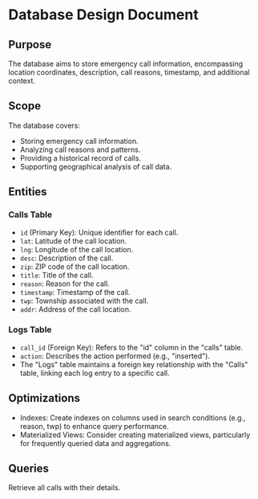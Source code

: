 # Database Design Document

## Purpose
The database aims to store emergency call information, encompassing location coordinates, description, call reasons, timestamp, and additional context.

## Scope
The database covers:
- Storing emergency call information.
- Analyzing call reasons and patterns.
- Providing a historical record of calls.
- Supporting geographical analysis of call data.

## Entities

### Calls Table
- `id` (Primary Key): Unique identifier for each call.
- `lat`: Latitude of the call location.
- `lng`: Longitude of the call location.
- `desc`: Description of the call.
- `zip`: ZIP code of the call location.
- `title`: Title of the call.
- `reason`: Reason for the call.
- `timestamp`: Timestamp of the call.
- `twp`: Township associated with the call.
- `addr`: Address of the call location.

### Logs Table
- `call_id` (Foreign Key): Refers to the "id" column in the "calls" table.
- `action`: Describes the action performed (e.g., "inserted").
- The "Logs" table maintains a foreign key relationship with the "Calls" table, linking each log entry to a specific call.

## Optimizations
- Indexes: Create indexes on columns used in search conditions (e.g., reason, twp) to enhance query performance.
- Materialized Views: Consider creating materialized views, particularly for frequently queried data and aggregations.

## Queries
Retrieve all calls with their details.
